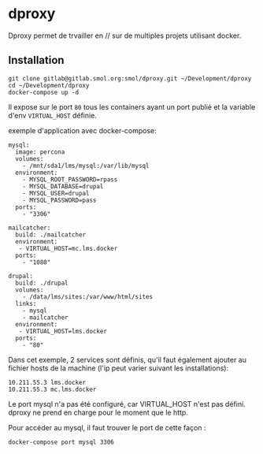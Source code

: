 # dproxy

Dproxy permet de trvailler en // sur de multiples projets utilisant docker.

## Installation

	git clone gitlab@gitlab.smol.org:smol/dproxy.git ~/Development/dproxy
	cd ~/Development/dproxy
	docker-compose up -d

Il expose sur le port `80` tous les containers ayant un port publié et la variable d'env `VIRTUAL_HOST` définie.

exemple d'application avec docker-compose: 

	mysql:
	  image: percona
	  volumes:
	    - /mnt/sda1/lms/mysql:/var/lib/mysql
	  environment:
	    - MYSQL_ROOT_PASSWORD=rpass
	    - MYSQL_DATABASE=drupal
	    - MYSQL_USER=drupal
	    - MYSQL_PASSWORD=pass
	  ports:
	    - "3306"
	
	mailcatcher:
	  build: ./mailcatcher
	  environment:
	   - VIRTUAL_HOST=mc.lms.docker
	  ports:
	    - "1080"
	
	drupal:
	  build: ./drupal
	  volumes:
	    - /data/lms/sites:/var/www/html/sites
	  links:
	    - mysql
	    - mailcatcher
	  environment:
	   - VIRTUAL_HOST=lms.docker
	  ports:
	    - "80"


Dans cet exemple, 2 services sont définis, qu'il faut également ajouter au fichier hosts de la machine (l'ip peut varier suivant les installations):

	10.211.55.3 lms.docker
	10.211.55.3 mc.lms.docker

Le port mysql n'a pas été configuré, car VIRTUAL_HOST n'est pas défini. dproxy ne prend en charge pour le moment que le http.

Pour accéder au mysql, il faut trouver le port de cette façon :

	docker-compose port mysql 3306